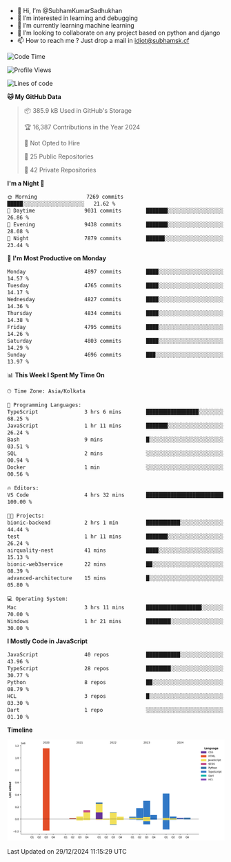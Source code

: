 - 👋 Hi, I’m @SubhamKumarSadhukhan
- 👀 I’m interested in learning and debugging
- 🌱 I’m currently learning machine learning
- 💞️ I’m looking to collaborate on any project based on python and django
- 📫 How to reach me ?
      Just drop a mail in idiot@subhamsk.cf

<!---
SubhamKumarSadhukhan/SubhamKumarSadhukhan is a ✨ special ✨ repository because its `README.md` (this file) appears on your GitHub profile.
You can click the Preview link to take a look at your changes.
--->


<!--START_SECTION:waka-->
![Code Time](http://img.shields.io/badge/Code%20Time-2%2C689%20hrs%2026%20mins-blue)

![Profile Views](http://img.shields.io/badge/Profile%20Views-0-blue)

![Lines of code](https://img.shields.io/badge/From%20Hello%20World%20I%27ve%20Written-2.9%20million%20lines%20of%20code-blue)

**🐱 My GitHub Data** 

> 📦 385.9 kB Used in GitHub's Storage 
 > 
> 🏆 16,387 Contributions in the Year 2024
 > 
> 🚫 Not Opted to Hire
 > 
> 📜 25 Public Repositories 
 > 
> 🔑 42 Private Repositories 
 > 
**I'm a Night 🦉** 

```text
🌞 Morning                7269 commits        █████░░░░░░░░░░░░░░░░░░░░   21.62 % 
🌆 Daytime                9031 commits        ███████░░░░░░░░░░░░░░░░░░   26.86 % 
🌃 Evening                9438 commits        ███████░░░░░░░░░░░░░░░░░░   28.08 % 
🌙 Night                  7879 commits        ██████░░░░░░░░░░░░░░░░░░░   23.44 % 
```
📅 **I'm Most Productive on Monday** 

```text
Monday                   4897 commits        ████░░░░░░░░░░░░░░░░░░░░░   14.57 % 
Tuesday                  4765 commits        ████░░░░░░░░░░░░░░░░░░░░░   14.17 % 
Wednesday                4827 commits        ████░░░░░░░░░░░░░░░░░░░░░   14.36 % 
Thursday                 4834 commits        ████░░░░░░░░░░░░░░░░░░░░░   14.38 % 
Friday                   4795 commits        ████░░░░░░░░░░░░░░░░░░░░░   14.26 % 
Saturday                 4803 commits        ████░░░░░░░░░░░░░░░░░░░░░   14.29 % 
Sunday                   4696 commits        ███░░░░░░░░░░░░░░░░░░░░░░   13.97 % 
```


📊 **This Week I Spent My Time On** 

```text
🕑︎ Time Zone: Asia/Kolkata

💬 Programming Languages: 
TypeScript               3 hrs 6 mins        █████████████████░░░░░░░░   68.25 % 
JavaScript               1 hr 11 mins        ███████░░░░░░░░░░░░░░░░░░   26.24 % 
Bash                     9 mins              █░░░░░░░░░░░░░░░░░░░░░░░░   03.51 % 
SQL                      2 mins              ░░░░░░░░░░░░░░░░░░░░░░░░░   00.94 % 
Docker                   1 min               ░░░░░░░░░░░░░░░░░░░░░░░░░   00.56 % 

🔥 Editors: 
VS Code                  4 hrs 32 mins       █████████████████████████   100.00 % 

🐱‍💻 Projects: 
bionic-backend           2 hrs 1 min         ███████████░░░░░░░░░░░░░░   44.44 % 
test                     1 hr 11 mins        ███████░░░░░░░░░░░░░░░░░░   26.24 % 
airquality-nest          41 mins             ████░░░░░░░░░░░░░░░░░░░░░   15.13 % 
bionic-web3service       22 mins             ██░░░░░░░░░░░░░░░░░░░░░░░   08.39 % 
advanced-architecture    15 mins             █░░░░░░░░░░░░░░░░░░░░░░░░   05.80 % 

💻 Operating System: 
Mac                      3 hrs 11 mins       ██████████████████░░░░░░░   70.00 % 
Windows                  1 hr 21 mins        ████████░░░░░░░░░░░░░░░░░   30.00 % 
```

**I Mostly Code in JavaScript** 

```text
JavaScript               40 repos            ███████████░░░░░░░░░░░░░░   43.96 % 
TypeScript               28 repos            ████████░░░░░░░░░░░░░░░░░   30.77 % 
Python                   8 repos             ██░░░░░░░░░░░░░░░░░░░░░░░   08.79 % 
HCL                      3 repos             █░░░░░░░░░░░░░░░░░░░░░░░░   03.30 % 
Dart                     1 repo              ░░░░░░░░░░░░░░░░░░░░░░░░░   01.10 % 
```



**Timeline**

![Lines of Code chart](https://raw.githubusercontent.com/SubhamKumarSadhukhan/SubhamKumarSadhukhan/main/assets/bar_graph.png)


 Last Updated on 29/12/2024 11:15:29 UTC
<!--END_SECTION:waka-->
